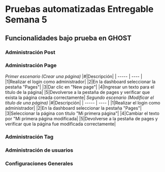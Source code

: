# Pruebas automatizadas Entregable Semana 5
## Funcionalidades bajo prueba en GHOST
### Administración Post
### Administración Page
*Primer escenario (Crear una página)*
|#|Descripción|
| ----- | ---- |
|1|Realizar el login como administrador|
|2|En la dashboard seleccionar la pestaña "Pages"|
|3|Dar clic en "New page"|
|4|Ingresar un texto para el titulo de la página|
|5|Devolverse a la pestaña de pages y verificar que exista la página creada correctamente|
*Segundo escenario (Modificar el titulo de una página)*
|#|Descripción|
| ----- | ---- |
|1|Realizar el login como administrador|
|2|En la dashboard seleccionar la pestaña "Pages"|
|3|Seleccionar la página con titulo "Mi primera página"|
|4|Cambiar el texto por "Mi primera página modificada|
|5|Devolverse a la pestaña de pages y verificar que la página fue modificada correctamente|
### Administración Tag
### Administración de usuarios
### Configuraciones Generales
